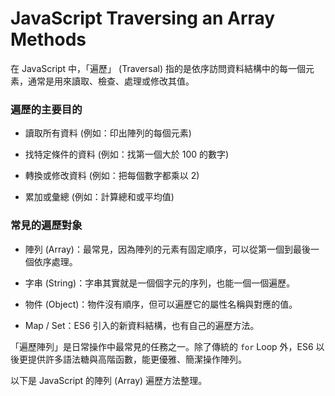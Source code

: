 # JavaScript Traversing an Array Methods

在 JavaScript 中，「遍歷」 (Traversal) 指的是依序訪問資料結構中的每一個元素，通常是用來讀取、檢查、處理或修改其值。

### 遍歷的主要目的

- 讀取所有資料 (例如：印出陣列的每個元素)

- 找特定條件的資料 (例如：找第一個大於 100 的數字)

- 轉換或修改資料 (例如：把每個數字都乘以 2)

- 累加或彙總 (例如：計算總和或平均值)

### 常見的遍歷對象

- 陣列 (Array)：最常見，因為陣列的元素有固定順序，可以從第一個到最後一個依序處理。

- 字串 (String)：字串其實就是一個個字元的序列，也能一個一個遍歷。

- 物件 (Object)：物件沒有順序，但可以遍歷它的屬性名稱與對應的值。

- Map / Set：ES6 引入的新資料結構，也有自己的遍歷方法。

「遍歷陣列」是日常操作中最常見的任務之一。除了傳統的 `for` Loop 外，ES6 以後更提供許多語法糖與高階函數，能更優雅、簡潔操作陣列。

以下是 JavaScript 的陣列 (Array) 遍歷方法整理。
